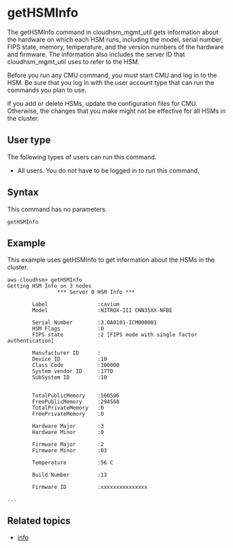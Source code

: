 # getHSMInfo<a name="cloudhsm_mgmt_util-getHSMInfo"></a>

The getHSMInfo command in cloudhsm\_mgmt\_util gets information about the hardware on which each HSM runs, including the model, serial number, FIPS state, memory, temperature, and the version numbers of the hardware and firmware\. The information also includes the server ID that cloudhsm\_mgmt\_util uses to refer to the HSM\.

Before you run any CMU command, you must start CMU and log in to the HSM\. Be sure that you log in with the user account type that can run the commands you plan to use\.

If you add or delete HSMs, update the configuration files for CMU\. Otherwise, the changes that you make might not be effective for all HSMs in the cluster\.

## User type<a name="getHSMInfo-userType"></a>

The following types of users can run this command\.
+ All users\. You do not have to be logged in to run this command\.

## Syntax<a name="getHSMInfo-syntax"></a>

This command has no parameters\.

```
getHSMInfo
```

## Example<a name="getHSMInfo-examples"></a>

This example uses getHSMInfo to get information about the HSMs in the cluster\.

```
aws-cloudhsm> getHSMInfo
Getting HSM Info on 3 nodes
                *** Server 0 HSM Info ***

        Label                :cavium
        Model                :NITROX-III CNN35XX-NFBE

        Serial Number        :3.0A0101-ICM000001
        HSM Flags            :0
        FIPS state           :2 [FIPS mode with single factor authentication]

        Manufacturer ID      :
        Device ID            :10
        Class Code           :100000
        System vendor ID     :177D
        SubSystem ID         :10


        TotalPublicMemory    :560596
        FreePublicMemory     :294568
        TotalPrivateMemory   :0
        FreePrivateMemory    :0

        Hardware Major       :3
        Hardware Minor       :0

        Firmware Major       :2
        Firmware Minor       :03

        Temperature          :56 C

        Build Number         :13

        Firmware ID          :xxxxxxxxxxxxxxx

...
```

## Related topics<a name="getHSMInfo-seealso"></a>
+ [info](cloudhsm_mgmt_util-info.md)